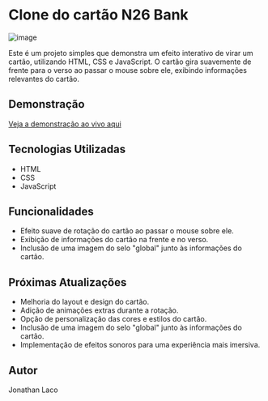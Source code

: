 
# Clone do cartão N26 Bank
![image](https://github.com/jonathan-laco/n26/assets/39104938/a04e03ee-9782-4860-8590-bc2488211f66)


Este é um projeto simples que demonstra um efeito interativo de virar um cartão, utilizando HTML, CSS e JavaScript. O cartão gira suavemente de frente para o verso ao passar o mouse sobre ele, exibindo informações relevantes do cartão.

## Demonstração

[Veja a demonstração ao vivo aqui](https://jonathan-laco.github.io/n26) <!-- Inserir o link para a demonstração ao vivo -->

## Tecnologias Utilizadas

- HTML
- CSS
- JavaScript

## Funcionalidades

- Efeito suave de rotação do cartão ao passar o mouse sobre ele.
- Exibição de informações do cartão na frente e no verso.
- Inclusão de uma imagem do selo "global" junto às informações do cartão.

## Próximas Atualizações

- Melhoria do layout e design do cartão.
- Adição de animações extras durante a rotação.
- Opção de personalização das cores e estilos do cartão.
- Inclusão de uma imagem do selo "global" junto às informações do cartão.
- Implementação de efeitos sonoros para uma experiência mais imersiva.


## Autor
Jonathan Laco 
